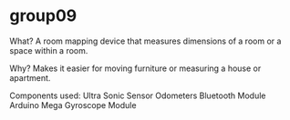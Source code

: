 # group09

What?
A room mapping device that measures dimensions of a room or a space within a room.

Why?
Makes it easier for moving furniture or measuring a house or apartment.

Components used: 
Ultra Sonic Sensor
Odometers
Bluetooth Module
Arduino Mega
Gyroscope Module
